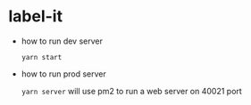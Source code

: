 # label-it

* how to run dev server

  `yarn start`

* how to run prod server

  `yarn server` will use pm2 to run a web server on 40021 port
